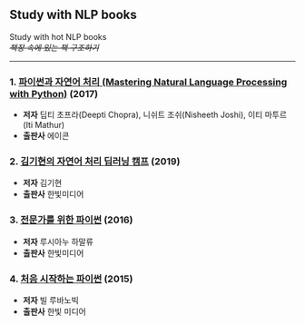 ## Study with NLP books
Study with hot NLP books   
*~~책장 속에 있는 책 구조하기~~*

* * *

### 1. [파이썬과 자연어 처리 (Mastering Natural Language Processing with Python)] (2017)
* **저자** 딥티 초프라(Deepti Chopra), 니쉬트 조쉬(Nisheeth Joshi), 이티 마투르(Iti Mathur)
* **출판사** 에이콘


[파이썬과 자연어 처리 (Mastering Natural Language Processing with Python)]:https://github.com/kim-ji-youn/Study-with-NLP-books/tree/main/1.%20Mastering%20Natural%20Language%20Processing%20with%20Python

### 2. [김기현의 자연어 처리 딥러닝 캠프] (2019)
* **저자** 김기현
* **출판사** 한빛미디어


[김기현의 자연어 처리 딥러닝 캠프]:https://github.com/kim-ji-youn/Study-with-NLP-books/tree/main/2.%20NLPDeepLearningCamp

### 3. [전문가를 위한 파이썬] (2016)
* **저자** 루시아누 하말류
* **출판사** 한빛미디어

[전문가를 위한 파이썬]:https://github.com/kim-ji-youn/Study-with-NLP-books/tree/main/3.FluentPython

### 4. [처음 시작하는 파이썬] (2015)
* **저자** 빌 루바노빅
* **출판사** 한빛 미디어

[처음 시작하는 파이썬]: https://github.com/kim-ji-youn/Study-with-NLP-books/tree/main/4.
